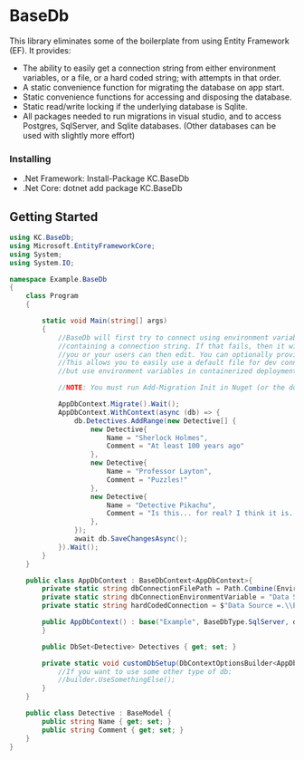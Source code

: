 # BaseDb

This library eliminates some of the boilerplate from using Entity Framework (EF).
It provides:
* The ability to easily get a connection string from either environment variables, or a file, or a hard coded string; with attempts in that order.
* A static convenience function for migrating the database on app start.
* Static convenience functions for accessing and disposing the database.
* Static read/write locking if the underlying database is Sqlite.
* All packages needed to run migrations in visual studio, and to access Postgres, SqlServer, and Sqlite databases. (Other databases can be used with slightly more effort)

### Installing

* .Net Framework: Install-Package KC.BaseDb
* .Net Core: dotnet add package KC.BaseDb

## Getting Started

```C#
using KC.BaseDb;
using Microsoft.EntityFrameworkCore;
using System;
using System.IO;

namespace Example.BaseDb
{
    class Program
    {

        static void Main(string[] args)
        {
            //BaseDb will first try to connect using environment variables, then, if that fails, it will look for a file
            //containing a connection string. If that fails, then it will create said file with a default connection string in it, which
            //you or your users can then edit. You can optionally provide a default value for this connection string.
            //This allows you to easily use a default file for dev connections or persistent deployments,
            //but use environment variables in containerized deployments.

            //NOTE: You must run Add-Migration Init in Nuget (or the dotnet ef equivalent) to create your initial database state.

            AppDbContext.Migrate().Wait();
            AppDbContext.WithContext(async (db) => {
                db.Detectives.AddRange(new Detective[] {
                    new Detective{
                        Name = "Sherlock Holmes",
                        Comment = "At least 100 years ago"
                    },
                    new Detective{
                        Name = "Professor Layton",
                        Comment = "Puzzles!"
                    },
                    new Detective{
                        Name = "Detective Pikachu",
                        Comment = "Is this... for real? I think it is..."
                    },
                });
                await db.SaveChangesAsync();
            }).Wait();
        }
    }

    public class AppDbContext : BaseDbContext<AppDbContext>{
        private static string dbConnectionFilePath = Path.Combine(Environment.GetFolderPath(Environment.SpecialFolder.CommonApplicationData), "ExampleApp", "db.txt");
        private static string dbConnectionEnvironmentVariable = "Data Source =$|-DBHOST-$|; Initial Catalog = $|-DBNAME-$|; Integrated Security = False; User ID = $|-DBUSER-$|; Password = $|-DBPASS-$|; MultipleActiveResultSets = True";
        private static string hardCodedConnection = $"Data Source =.\\ESR; Initial Catalog = QAppExample; Integrated Security = False; User ID = euler; Password = 3.14159265358979323846264338327; MultipleActiveResultSets = True";

        public AppDbContext() : base("Example", BaseDbType.SqlServer, dbConnectionEnvironmentVariable, dbConnectionFilePath, hardCodedConnection, customDbSetup) {
        }

        public DbSet<Detective> Detectives { get; set; }

        private static void customDbSetup(DbContextOptionsBuilder<AppDbContext> builder) {
            //If you want to use some other type of db:
            //builder.UseSomethingElse();
        }
    }

    public class Detective : BaseModel {
        public string Name { get; set; }
        public string Comment { get; set; }
    }
}

```